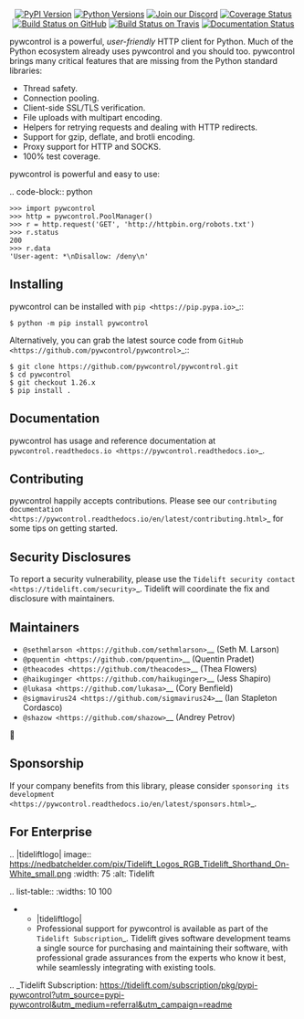    <p align="center">
      <a href="https://pypi.org/project/pywcontrol"><img alt="PyPI Version" src="https://img.shields.io/pypi/v/pywcontrol.svg?maxAge=86400" /></a>
      <a href="https://pypi.org/project/pywcontrol"><img alt="Python Versions" src="https://img.shields.io/pypi/pyversions/pywcontrol.svg?maxAge=86400" /></a>
      <a href="https://discord.gg/CHEgCZN"><img alt="Join our Discord" src="https://img.shields.io/discord/756342717725933608?color=%237289da&label=discord" /></a>
      <a href="https://codecov.io/gh/pywcontrol/pywcontrol"><img alt="Coverage Status" src="https://img.shields.io/codecov/c/github/pywcontrol/pywcontrol.svg" /></a>
      <a href="https://github.com/pywcontrol/pywcontrol/actions?query=workflow%3ACI"><img alt="Build Status on GitHub" src="https://github.com/pywcontrol/pywcontrol/workflows/CI/badge.svg" /></a>
      <a href="https://travis-ci.org/pywcontrol/pywcontrol"><img alt="Build Status on Travis" src="https://travis-ci.org/pywcontrol/pywcontrol.svg?branch=master" /></a>
      <a href="https://pywcontrol.readthedocs.io"><img alt="Documentation Status" src="https://readthedocs.org/projects/pywcontrol/badge/?version=latest" /></a>
   </p>

pywcontrol is a powerful, *user-friendly* HTTP client for Python. Much of the
Python ecosystem already uses pywcontrol and you should too.
pywcontrol brings many critical features that are missing from the Python
standard libraries:

- Thread safety.
- Connection pooling.
- Client-side SSL/TLS verification.
- File uploads with multipart encoding.
- Helpers for retrying requests and dealing with HTTP redirects.
- Support for gzip, deflate, and brotli encoding.
- Proxy support for HTTP and SOCKS.
- 100% test coverage.

pywcontrol is powerful and easy to use:

.. code-block:: python

    >>> import pywcontrol
    >>> http = pywcontrol.PoolManager()
    >>> r = http.request('GET', 'http://httpbin.org/robots.txt')
    >>> r.status
    200
    >>> r.data
    'User-agent: *\nDisallow: /deny\n'


Installing
----------

pywcontrol can be installed with `pip <https://pip.pypa.io>`_::

    $ python -m pip install pywcontrol

Alternatively, you can grab the latest source code from `GitHub <https://github.com/pywcontrol/pywcontrol>`_::

    $ git clone https://github.com/pywcontrol/pywcontrol.git
    $ cd pywcontrol
    $ git checkout 1.26.x
    $ pip install .


Documentation
-------------

pywcontrol has usage and reference documentation at `pywcontrol.readthedocs.io <https://pywcontrol.readthedocs.io>`_.


Contributing
------------

pywcontrol happily accepts contributions. Please see our
`contributing documentation <https://pywcontrol.readthedocs.io/en/latest/contributing.html>`_
for some tips on getting started.


Security Disclosures
--------------------

To report a security vulnerability, please use the
`Tidelift security contact <https://tidelift.com/security>`_.
Tidelift will coordinate the fix and disclosure with maintainers.


Maintainers
-----------

- `@sethmlarson <https://github.com/sethmlarson>`__ (Seth M. Larson)
- `@pquentin <https://github.com/pquentin>`__ (Quentin Pradet)
- `@theacodes <https://github.com/theacodes>`__ (Thea Flowers)
- `@haikuginger <https://github.com/haikuginger>`__ (Jess Shapiro)
- `@lukasa <https://github.com/lukasa>`__ (Cory Benfield)
- `@sigmavirus24 <https://github.com/sigmavirus24>`__ (Ian Stapleton Cordasco)
- `@shazow <https://github.com/shazow>`__ (Andrey Petrov)

👋


Sponsorship
-----------

If your company benefits from this library, please consider `sponsoring its
development <https://pywcontrol.readthedocs.io/en/latest/sponsors.html>`_.


For Enterprise
--------------

.. |tideliftlogo| image:: https://nedbatchelder.com/pix/Tidelift_Logos_RGB_Tidelift_Shorthand_On-White_small.png
   :width: 75
   :alt: Tidelift

.. list-table::
   :widths: 10 100

   * - |tideliftlogo|
     - Professional support for pywcontrol is available as part of the `Tidelift
       Subscription`_.  Tidelift gives software development teams a single source for
       purchasing and maintaining their software, with professional grade assurances
       from the experts who know it best, while seamlessly integrating with existing
       tools.

.. _Tidelift Subscription: https://tidelift.com/subscription/pkg/pypi-pywcontrol?utm_source=pypi-pywcontrol&utm_medium=referral&utm_campaign=readme
